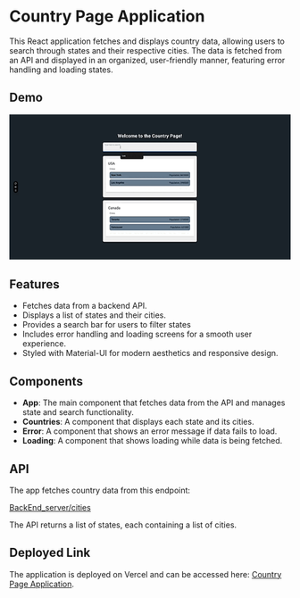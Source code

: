 # Country Page Application

This React application fetches and displays country data, allowing users to search through states and their respective cities. The data is fetched from an API and displayed in an organized, user-friendly manner, featuring error handling and loading states.

## Demo
<img src="./demoImage/Screen Recording 2024-11-12 at 7.20.49.gif">

## Features

- Fetches data from a backend API.
- Displays a list of states and their cities.
- Provides a search bar for users to filter states
- Includes error handling and loading screens for a smooth user experience.
- Styled with Material-UI for modern aesthetics and responsive design.

## Components

- **App**: The main component that fetches data from the API and manages state and search functionality.
- **Countries**: A component that displays each state and its cities.
- **Error**: A component that shows an error message if data fails to load.
- **Loading**: A component that shows loading  while data is being fetched.

## API

The app fetches country data from this endpoint:

[BackEnd_server/cities](https://local-api-data-fetch-countries-backend.vercel.app/cities)

The API returns a list of states, each containing a list of cities.

## Deployed Link

The application is deployed on Vercel and can be accessed here: [Country Page Application](https://fullstack-local-data-fetch-cities.vercel.app/).


